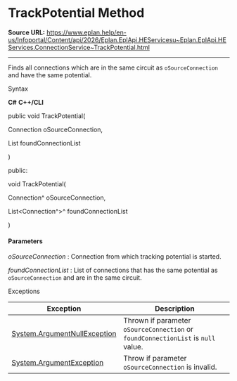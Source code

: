 # TrackPotential Method

**Source URL:** https://www.eplan.help/en-us/Infoportal/Content/api/2026/Eplan.EplApi.HEServicesu~Eplan.EplApi.HEServices.ConnectionService~TrackPotential.html

---

Finds all connections which are in the same circuit as `oSourceConnection` and have the same potential.

Syntax

**C#**
**C++/CLI**


public void TrackPotential( 

   Connection oSourceConnection,

   List<Connection> foundConnectionList

)

public:

void TrackPotential( 

   Connection^ oSourceConnection,

   List<Connection^>^ foundConnectionList

)


#### Parameters

*oSourceConnection*
:   Connection from which tracking potential is started.

*foundConnectionList*
:   List of connections that has the same potential as `oSourceConnection` and are in the same circuit.

Exceptions

| Exception | Description |
| --- | --- |
| [System.ArgumentNullException](#) | Thrown if parameter `oSourceConnection` or `foundConnectionList` is `null` value. |
| [System.ArgumentException](#) | Throw if parameter `oSourceConnection` is invalid. |
